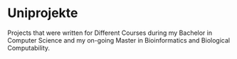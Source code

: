 # Uniprojekte

Projects that were written for Different Courses during my Bachelor in Computer Science and my on-going Master in Bioinformatics and Biological Computability.

